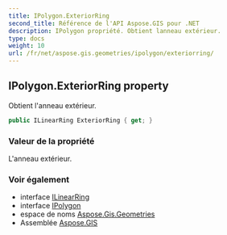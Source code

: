 ```yaml
---
title: IPolygon.ExteriorRing
second_title: Référence de l'API Aspose.GIS pour .NET
description: IPolygon propriété. Obtient lanneau extérieur.
type: docs
weight: 10
url: /fr/net/aspose.gis.geometries/ipolygon/exteriorring/
---
```

## IPolygon.ExteriorRing property

Obtient l'anneau extérieur.

```csharp
public ILinearRing ExteriorRing { get; }
```

### Valeur de la propriété

L'anneau extérieur.

### Voir également

* interface [ILinearRing](../../ilinearring/)
* interface [IPolygon](../)
* espace de noms [Aspose.Gis.Geometries](../../ipolygon/)
* Assemblée [Aspose.GIS](../../../)


